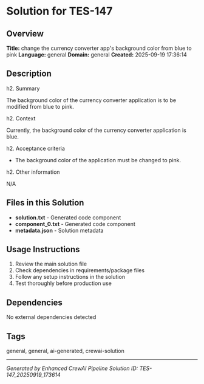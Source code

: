 # Solution for TES-147

## Overview
**Title:** change the currency converter app's background color from blue to pink
**Language:** general
**Domain:** general
**Created:** 2025-09-19 17:36:14

## Description
h2. Summary

The background color of the currency converter application is to be modified from blue to pink.

h2. Context

Currently, the background color of the currency converter application is blue.

h2. Acceptance criteria

* The background color of the application must be changed to pink.

h2. Other information

N/A

## Files in this Solution
- **solution.txt** - Generated code component
- **component_0.txt** - Generated code component
- **metadata.json** - Solution metadata

## Usage Instructions
1. Review the main solution file
2. Check dependencies in requirements/package files
3. Follow any setup instructions in the solution
4. Test thoroughly before production use

## Dependencies
No external dependencies detected

## Tags
general, general, ai-generated, crewai-solution

---
*Generated by Enhanced CrewAI Pipeline*
*Solution ID: TES-147_20250919_173614*
